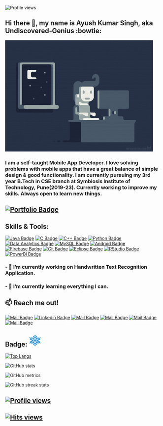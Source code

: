 ![Profile views](https://gpvc.arturio.dev/undiscovered-genius)  

## Hi there 👋, my name is Ayush Kumar Singh, aka Undiscovered-Genius :bowtie:
<img src='res\night.gif' class="center">

### I am a self-taught Mobile App Developer. I love solving problems with mobile apps that have a great balance of simple design & good functionality. I am currently pursuing my 3rd year B.Tech in CSE branch at Symbiosis Institute of Technology, Pune(2019-23). Currently working to improve my skills. Always open to learn new things.
##   [![Portfolio Badge](https://img.shields.io/badge/Portfolio-172B4D?style=for-the-badge&logo=Opsgenie&logoColor=white)](https://profirebaseproject-3b14b.web.app/) 

## Skills & Tools: 
[![Java Badge](https://img.shields.io/badge/Java-ED8B00?style=for-the-badge&logo=java&logoColor=white)](#)    [![C Badge](https://img.shields.io/badge/C-00599C?style=for-the-badge&logo=c&logoColor=white)](#)    [![C++ Badge](https://img.shields.io/badge/C%2B%2B-00599C?style=for-the-badge&logo=c%2B%2B&logoColor=white)](#)    [![Python Badge](https://img.shields.io/badge/Python-FFD43B?style=for-the-badge&logo=python&logoColor=darkgreen)](#)    [![Data Analytics Badge](https://img.shields.io/badge/Data%20Science-E37400?style=for-the-badge&logo=google%20analytics&logoColor=white)](#)    [![MySQL Badge](https://img.shields.io/badge/MySQL-00000F?style=for-the-badge&logo=mysql&logoColor=white)](#)    [![Android Badge](https://img.shields.io/badge/Android-3DDC84?style=for-the-badge&logo=android&logoColor=white)](#)    [![Firebase Badge](https://img.shields.io/badge/firebase-ffca28?style=for-the-badge&logo=firebase&logoColor=black)](#)    [![Git Badge](https://img.shields.io/badge/Git-F05032?style=for-the-badge&logo=git&logoColor=white)](#)   [![Eclipse Badge](https://img.shields.io/badge/Eclipse-2C2255?style=for-the-badge&logo=eclipse&logoColor=white)](#)    [![RStudio Badge](https://img.shields.io/badge/RStudio-75AADB?style=for-the-badge&logo=RStudio&logoColor=white)](#)     [![PowerBi Badge](https://img.shields.io/badge/PowerBI-F2C811?style=for-the-badge&logo=Power%20BI&logoColor=white)](#) 
<br>

### - 🔭 I’m currently working on Handwritten Text Recognition Application. 
### - 🌱 I’m currently learning everything I can. 


## :mailbox: Reach me out!

[![Mail Badge](https://img.shields.io/badge/-undiscovered_genius-darkgreen?style=flat&labelColor=darkgreen&logo=github&logoColor=white)](https://github.com/undiscovered-genius)
[![Linkedin Badge](https://img.shields.io/badge/-Ayush-0e76a8?style=flat&labelColor=0e76a8&logo=linkedin&logoColor=white)](https://www.linkedin.com/in/-ayush-kumar-singh/)
[![Mail Badge](https://img.shields.io/badge/-@undiscovered__genius_-e84393?style=flat&labelColor=e84393&logo=instagram&logoColor=white)](https://www.instagram.com/undiscovered__genius_/)
[![Mail Badge](https://img.shields.io/badge/-ayushksingh7-c0392b?style=flat&labelColor=c0392b&logo=gmail&logoColor=white)](mailto:ayushksingh7@gmail.com)
[![Mail Badge](https://img.shields.io/badge/-HackerRank-ffffff?style=flat&labelColor=black&logo=hackerrank&logoColor=green)](https://www.hackerrank.com/ayushksingh7)
[![Mail Badge](https://img.shields.io/badge/-LeetCode-000000?style=flat&labelColor=000000&logo=leetcode&logoColor=orange)](https://leetcode.com/ayushksingh7)
<br>

## Badge: <a href='https://archiveprogram.github.com/'><img src='https://raw.githubusercontent.com/acervenky/animated-github-badges/master/assets/acbadge.gif' width='40' height='40'></a> 


[![Top Langs](https://github-readme-stats.vercel.app/api/top-langs/?username=undiscovered-genius&theme=blue-green)](https://github.com/anuraghazra/github-readme-stats)

![GitHub stats](https://github-readme-stats.vercel.app/api?username=undiscovered-genius&show_icons=true&theme=blue-green)  

![GitHub metrics](https://metrics.lecoq.io/undiscovered-genius)  

![GitHub streak stats](https://github-readme-streak-stats.herokuapp.com/?user=undiscovered-genius&theme=blue-green)  

## [![Profile views](https://visitor-badge.glitch.me/badge?page_id=undiscovered-genius.undiscovered-genius)](https://github.com/undiscovered-genius)
## [![Hits views](https://hits.seeyoufarm.com/api/count/incr/badge.svg?url=https%3A%2F%2Fgithub.com%2F{undiscovered-genius}1212%2Fhit-counter)](https://github.com/undiscovered-genius)

